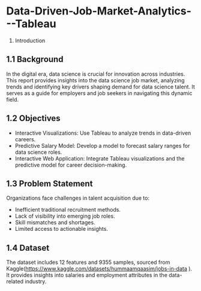 # Data-Driven-Job-Market-Analytics---Tableau

1. Introduction
## 1.1 Background

In the digital era, data science is crucial for innovation across industries. This report provides insights into the data science job market, analyzing trends and identifying key drivers shaping demand for data science talent. It serves as a guide for employers and job seekers in navigating this dynamic field.
## 1.2 Objectives

- Interactive Visualizations: Use Tableau to analyze trends in data-driven careers.
- Predictive Salary Model: Develop a model to forecast salary ranges for data science roles.
- Interactive Web Application: Integrate Tableau visualizations and the predictive model for career decision-making.

## 1.3 Problem Statement

Organizations face challenges in talent acquisition due to:

- Inefficient traditional recruitment methods.
- Lack of visibility into emerging job roles.
- Skill mismatches and shortages.
- Limited access to actionable insights.

## 1.4 Dataset

The dataset includes 12 features and 9355 samples, sourced from Kaggle(https://www.kaggle.com/datasets/hummaamqaasim/jobs-in-data ). It provides insights into salaries and employment attributes in the data-related industry.
